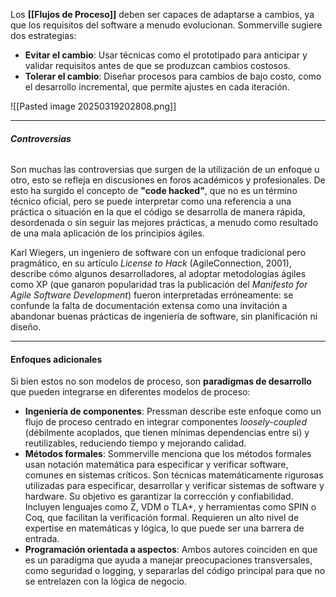 Los **[[Flujos de Proceso]]** deben ser capaces de adaptarse a cambios, ya que los requisitos del software a menudo evolucionan. Sommerville sugiere dos estrategias:
- **Evitar el cambio**: Usar técnicas como el prototipado para anticipar y validar requisitos antes de que se produzcan cambios costosos.
- **Tolerar el cambio**: Diseñar procesos para cambios de bajo costo, como el desarrollo incremental, que permite ajustes en cada iteración.

![[Pasted image 20250319202808.png]]
****
###### **Controversias**
Son muchas las controversias que surgen de la utilización de un enfoque u otro, esto se refleja en discusiones en foros académicos y profesionales. De esto ha surgido el concepto de **"code hacked"**, que no es un término técnico oficial, pero se puede interpretar como una referencia a una práctica o situación en la que el código se desarrolla de manera rápida, desordenada o sin seguir las mejores prácticas, a menudo como resultado de una mala aplicación de los principios ágiles. 

Karl Wiegers, un ingeniero de software con un enfoque tradicional pero pragmático, en su artículo _License to Hack_ (AgileConnection, 2001), describe cómo algunos desarrolladores, al adoptar metodologías ágiles como XP (que ganaron popularidad tras la publicación del _Manifesto for Agile Software Development_) fueron interpretadas erróneamente: se confunde la falta de documentación extensa como una invitación a abandonar buenas prácticas de ingeniería de software, sin planificación ni diseño.
****
#### **Enfoques adicionales**
Si bien estos no son modelos de proceso, son **paradigmas de desarrollo** que pueden integrarse en diferentes modelos de proceso:
- **Ingeniería de componentes**: Pressman describe este enfoque como un flujo de proceso centrado en integrar componentes *loosely-coupled* (débilmente acoplados, que tienen mínimas dependencias entre si) y reutilizables, reduciendo tiempo y mejorando calidad.
- **Métodos formales**: Sommerville menciona que los métodos formales usan notación matemática para especificar y verificar software, comunes en sistemas críticos. Son técnicas matemáticamente rigurosas utilizadas para especificar, desarrollar y verificar sistemas de software y hardware. Su objetivo es garantizar la corrección y confiabilidad. Incluyen lenguajes como Z, VDM o TLA+, y herramientas como SPIN o Coq, que facilitan la verificación formal. Requieren un alto nivel de expertise en matemáticas y lógica, lo que puede ser una barrera de entrada.
- **Programación orientada a aspectos**: Ambos autores coinciden en que es un paradigma que ayuda a manejar preocupaciones transversales, como seguridad o logging, y separarlas del código principal para que no se entrelazen con la lógica de negocio. 